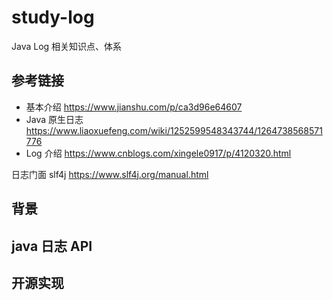 # study-log #
Java Log 相关知识点、体系




## 参考链接 ##

- 基本介绍 https://www.jianshu.com/p/ca3d96e64607 
- Java 原生日志 https://www.liaoxuefeng.com/wiki/1252599548343744/1264738568571776
- Log 介绍 https://www.cnblogs.com/xingele0917/p/4120320.html

日志门面 slf4j  https://www.slf4j.org/manual.html


## 背景



## java 日志 API

## 开源实现







##  ##
